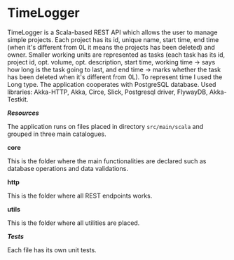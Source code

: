 # TimeLogger
TimeLogger is a Scala-based REST API which allows the user to manage simple projects.
Each project has its id, unique name, start time, end time (when it's different from 0L it means the projects has been deleted) and owner.
Smaller working units are represented as tasks (each task has its id, project id, opt. volume, opt. description, start time, working time -> says how long is the task going to last, and end time -> marks whether the task has been deleted when it's different from 0L).
To represent time I used the Long type.
The application cooperates with PostgreSQL database.
Used libraries: Akka-HTTP, Akka, Circe, Slick, Postgresql driver, FlywayDB, Akka-Testkit.


***Resources***

The application runs on files placed in directory `src/main/scala` and grouped in three main catalogues.

**core**

This is the folder where the main functionalities are declared such as database operations and data validations.

**http**

This is the folder where all REST endpoints works.

**utils**

This is the folder where all utilities are placed.



***Tests***

Each file has its own unit tests.